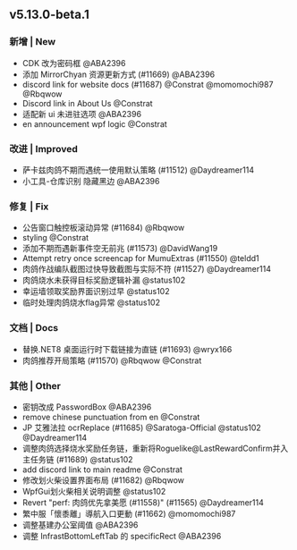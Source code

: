 ## v5.13.0-beta.1

### 新增 | New

* CDK 改为密码框 @ABA2396
* 添加 MirrorChyan 资源更新方式 (#11669) @ABA2396
* discord link for website docs (#11687) @Constrat @momomochi987 @Rbqwow
* Discord link in About Us @Constrat
* 适配新 ui 未进驻选项 @ABA2396
* en announcement wpf logic @Constrat

### 改进 | Improved

* 萨卡兹肉鸽不期而遇统一使用默认策略 (#11512) @Daydreamer114
* 小工具-仓库识别 隐藏黑边 @ABA2396

### 修复 | Fix

* 公告窗口触控板滚动异常 (#11684) @Rbqwow
* styling @Constrat
* 添加不期而遇新事件空无前兆 (#11573) @DavidWang19
* Attempt retry once screencap for MumuExtras (#11550) @teldd1
* 肉鸽作战编队截图过快导致截图与实际不符 (#11527) @Daydreamer114
* 肉鸽烧水未获得目标奖励逻辑补漏 @status102
* 幸运墙领取奖励界面识别过早 @status102
* 临时处理肉鸽烧水flag异常 @status102

### 文档 | Docs

* 替换.NET8 桌面运行时下载链接为直链 (#11693) @wryx166
* 肉鸽推荐开局策略 (#11570) @Rbqwow @Constrat

### 其他 | Other

* 密钥改成 PasswordBox @ABA2396
* remove chinese punctuation from en @Constrat
* JP 艾雅法拉 ocrReplace (#11685) @Saratoga-Official @status102 @Daydreamer114
* 调整肉鸽选择烧水奖励任务链，重新将Roguelike@LastRewardConfirm并入主任务链 (#11689) @status102
* add discord link to main readme @Constrat
* 修改划火柴设置界面布局 (#11682) @Rbqwow
* WpfGui划火柴相关说明调整 @status102
* Revert "perf: 肉鸽优先拿美愿 (#11558)" (#11565) @Daydreamer114
* 繁中服「懷黍離」導航入口更動 (#11662) @momomochi987
* 调整基建办公室阈值 @ABA2396
* 调整 InfrastBottomLeftTab 的 specificRect @ABA2396
